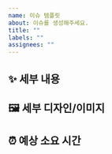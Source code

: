 ```yaml
---
name: 이슈 템플릿
about: 이슈를 생성해주세요.
title: ""
labels: ""
assignees: ""
---
```


## ✨ 세부 내용

<!-- 이슈의 세부적인 내용을 적어주세요. -->

## 🖼️ 세부 디자인/이미지

<!-- 이슈의 세부적인 디자인을 첨부해주세요. -->

## ⏰ 예상 소요 시간

<!-- 예상되는 소요 시간을 적어주세요. -->
